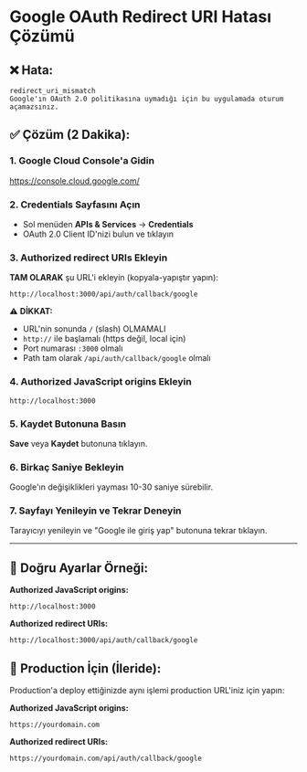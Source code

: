 # Google OAuth Redirect URI Hatası Çözümü

## ❌ Hata:
```
redirect_uri_mismatch
Google'ın OAuth 2.0 politikasına uymadığı için bu uygulamada oturum açamazsınız.
```

## ✅ Çözüm (2 Dakika):

### 1. Google Cloud Console'a Gidin
https://console.cloud.google.com/

### 2. Credentials Sayfasını Açın
- Sol menüden **APIs & Services** → **Credentials**
- OAuth 2.0 Client ID'nizi bulun ve tıklayın

### 3. Authorized redirect URIs Ekleyin

**TAM OLARAK** şu URL'i ekleyin (kopyala-yapıştır yapın):

```
http://localhost:3000/api/auth/callback/google
```

⚠️ **DİKKAT:**
- URL'nin sonunda `/` (slash) OLMAMALI
- `http://` ile başlamalı (https değil, local için)
- Port numarası `:3000` olmalı
- Path tam olarak `/api/auth/callback/google` olmalı

### 4. Authorized JavaScript origins Ekleyin

```
http://localhost:3000
```

### 5. Kaydet Butonuna Basın

**Save** veya **Kaydet** butonuna tıklayın.

### 6. Birkaç Saniye Bekleyin

Google'ın değişiklikleri yayması 10-30 saniye sürebilir.

### 7. Sayfayı Yenileyin ve Tekrar Deneyin

Tarayıcıyı yenileyin ve "Google ile giriş yap" butonuna tekrar tıklayın.

---

## 📸 Doğru Ayarlar Örneği:

**Authorized JavaScript origins:**
```
http://localhost:3000
```

**Authorized redirect URIs:**
```
http://localhost:3000/api/auth/callback/google
```

## 🔄 Production İçin (İleride):

Production'a deploy ettiğinizde aynı işlemi production URL'iniz için yapın:

**Authorized JavaScript origins:**
```
https://yourdomain.com
```

**Authorized redirect URIs:**
```
https://yourdomain.com/api/auth/callback/google
```
